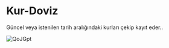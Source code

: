 # Kur-Doviz
Güncel veya istenilen tarih aralığındaki kurları çekip kayıt eder..

![QoJGpt](https://user-images.githubusercontent.com/72786825/102403302-1fec8b80-3ff7-11eb-9eec-8166d02d87f5.png)
